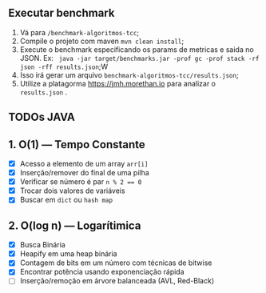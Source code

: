 ## Executar benchmark

1. Vá para `/benchmark-algoritmos-tcc`;
2. Compile o projeto com maven `mvn clean install`;
3. Execute o benchmark especificando os params de metricas e saida no JSON. Ex:
` java -jar target/benchmarks.jar -prof gc -prof stack -rf json -rff results.json`;W
4. Isso irá gerar um arquivo `benchmark-algoritmos-tcc/results.json`;
5. Utilize a platagorma https://jmh.morethan.io para analizar o `results.json` .


## TODOs JAVA

## 1. O(1) — Tempo Constante

- [X] Acesso a elemento de um array `arr[i]`
- [X] Inserção/remover do final de uma pilha
- [X] Verificar se número é par `n % 2 == 0` 
- [X] Trocar dois valores de variáveis
- [X] Buscar em `dict` ou `hash map`

## 2. O(log n) — Logarítimica

- [X] Busca Binária	
- [x] Heapify em uma heap binária
- [X] Contagem de bits em um número com técnicas de bitwise
- [X] Encontrar potência usando exponenciação rápida
- [ ] Inserção/remoção em árvore balanceada (AVL, Red-Black)	